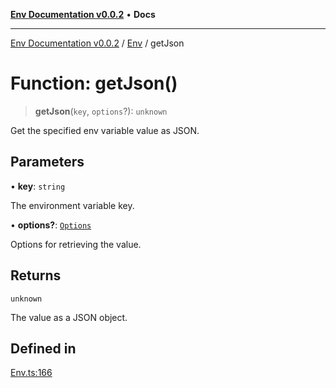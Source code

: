 [**Env Documentation v0.0.2**](../../README.md) • **Docs**

***

[Env Documentation v0.0.2](../../modules.md) / [Env](../README.md) / getJson

# Function: getJson()

> **getJson**(`key`, `options`?): `unknown`

Get the specified env variable value as JSON.

## Parameters

• **key**: `string`

The environment variable key.

• **options?**: [`Options`](../../declarations/interfaces/Options.md)

Options for retrieving the value.

## Returns

`unknown`

The value as a JSON object.

## Defined in

[Env.ts:166](https://github.com/stonemjs/env/blob/695c924d11add6d23337945b2dffa763b18be5aa/src/Env.ts#L166)
